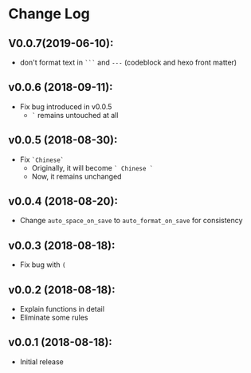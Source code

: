 # Change Log

## V0.0.7(2019-06-10):

- don't format text in ` ``` ` and `---` (codeblock and hexo front matter)

## v0.0.6 (2018-09-11):

- Fix bug introduced in v0.0.5
  - `` ` `` remains untouched at all

## v0.0.5 (2018-08-30):

- Fix `` `Chinese` ``
  - Originally, it will become `` ` Chinese ` ``
  - Now, it remains unchanged

## v0.0.4 (2018-08-20):

- Change `auto_space_on_save` to `auto_format_on_save` for consistency

## v0.0.3 (2018-08-18):

- Fix bug with `(`

## v0.0.2 (2018-08-18):

- Explain functions in detail
- Eliminate some rules

## v0.0.1 (2018-08-18):

- Initial release
